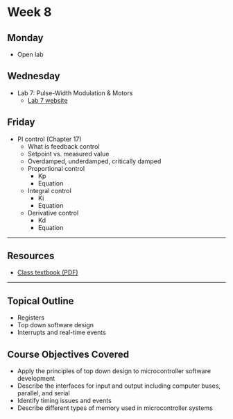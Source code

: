 # Week 8

## Monday
- Open lab

## Wednesday
- Lab 7: Pulse-Width Modulation & Motors
  - [Lab 7 website](https://doctor-pasquale.com/microcontrollers-lab-7/)

## Friday
- PI control (Chapter 17)
  - What is feedback control
  - Setpoint vs. measured value
  - Overdamped, underdamped, critically damped
  - Proportional control
    - Kp
    - Equation
  - Integral control
    - Ki
    - Equation
  - Derivative control
    - Kd
    - Equation


---

## Resources
- [Class textbook (PDF)](https://doctor-pasquale.com/wp-content/uploads/2021/02/The-Yellow-Book.pdf)

---

## Topical Outline
- Registers
- Top down software design
- Interrupts and real-time events

## Course Objectives Covered
- Apply the principles of top down design to microcontroller software development
- Describe the interfaces for input and output including computer buses, parallel, and serial
- Identify timing issues and events
- Describe different types of memory used in microcontroller systems
